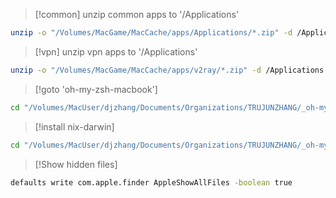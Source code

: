 > [!common]
> unzip common apps to '/Applications'

```bash
unzip -o "/Volumes/MacGame/MacCache/apps/Applications/*.zip" -d /Applications
```

> [!vpn]
> unzip vpn apps to '/Applications'

```bash
unzip -o "/Volumes/MacGame/MacCache/apps/v2ray/*.zip" -d /Applications
```

> [!goto 'oh-my-zsh-macbook']

```bash
cd "/Volumes/MacUser/djzhang/Documents/Organizations/TRUJUNZHANG/_oh-my-zsh-macbook"
```

> [!install nix-darwin]

```bash
cd "/Volumes/MacUser/djzhang/Documents/Organizations/TRUJUNZHANG/_oh-my-zsh-macbook/config/nix-darwin/universal" && darwin-rebuild switch --option http2 false  --flake .
```

> [!Show hidden files]

```bash
defaults write com.apple.finder AppleShowAllFiles -boolean true
```
